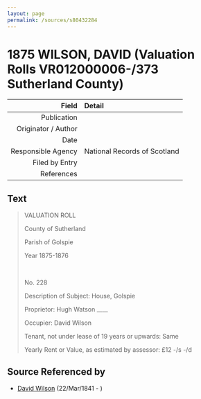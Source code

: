 ```yaml
---
layout: page
permalink: /sources/s80432284
---
```


# 1875 WILSON, DAVID (Valuation Rolls VR012000006-/373 Sutherland County)

Field | Detail
---:|:---
Publication | 
Originator / Author | 
Date | 
Responsible Agency | National Records of Scotland
Filed by Entry | 
References | 

## Text

> VALUATION ROLL
>
> County of Sutherland
>
> Parish of Golspie
>
> Year 1875-1876
>
> <br/>
>
> No. 228
>
> Description of Subject: House, Golspie
>
> Proprietor: Hugh Watson ____
>
> Occupier: David Wilson
>
> Tenant, not under lease of 19 years or upwards: Same
>
> Yearly Rent or Value, as estimated by assessor: £12 -/s -/d
>

## Source Referenced by

* [David Wilson](../people/@15598112@-david-wilson-b1841-3-22-d.md) (22/Mar/1841 - )
